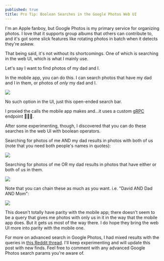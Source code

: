 ```yaml
---
published: true
title: Pro Tip: Boolean Searches in the Google Photos Web UI
---
```


I'm an Apple fanboy, but Google Photos is my primary service for organizing photos. I love that it
supports group albums that others can contribute to, and it's got some slick features like
rotating photos in batch when it detects they're askew.

That being said, it's not without its shortcomings. One of which is searching in the web UI, which is what I mainly use.

Let's say I want to find photos of my dad and I.

In the mobile app, you can do this. I can search photos that have my dad and I in them, or photos of _only_
my dad and I.

![]({{site.cdn_path}}/2023/01/23/mobile_search.jpg)

No such option in the UI, just this open-ended search bar.

I proxied the calls the mobile app makes and...it uses a custom [gRPC](https://grpc.io/) endpoint 🤦🏼‍♂️️.

After some experimenting, though, I discovered that you can do these searches in the web UI with boolean operators.

Searching for photos of me AND my dad results in photos with both of us (note that you need both people's names in quotes):

![]({{site.cdn_path}}/2023/01/23/david_and_dad.png)

Searching for photos of me OR my dad results in photos that have either or both of us in them.

![]({{site.cdn_path}}/2023/01/23/david_or_dad.png)

Note that you can chain these as much as you want. i.e. "David AND Dad AND Mom":

![]({{site.cdn_path}}/2023/01/23/david_and_dad_and_mom.png)

This doesn't totally have parity with the mobile app; there doesn't seem to be a query that gives me photos with 
only us in it in the way that the mobile app does. But it gets us most of the way there. I do hope they bring the 
web UI more into parity with the mobile one.

For more on advanced search in Google Photos, I had mixed results with the queries in [this Reddit thread](https://www.reddit.com/r/googlephotos/comments/rxthdo/advanced_google_photos_search_syntax/).
I'll keep experimenting and will update this post with new finds. Feel free to comment with any advanced Google Photos 
search params you're aware of.
